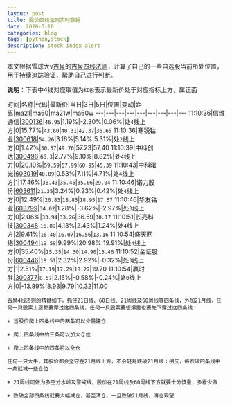 ```yaml
---
layout: post
title: 股价四线法则实时数据
date: 2020-5-10
categories: blog
tags: [python,stock]
description: stock index alert
---
```



本文根据雪球大v[古泉](https://xueqiu.com/u/7148646888)的[古泉四线法则](https://xueqiu.com/7148646888/130498192)，计算了自己的一些自选股当前所处位置，用于持续追踪验证，帮助自己进行判断。

**说明**：下表中4线对应取值为`红色`表示最新价处于对应指标上方，属正面

时间|名称|代码|最新价|当日|3日|5日|位置|变动|距离|ma21|ma60|ma21w|ma60w
---|---|---|---|---|---|---|---|---
11:10:36|信维通信|[300136](https://xueqiu.com/S/SZ300136)|`46.95`|1.19%|-2.30%|0.06%|处`4`线上方|0|15.77%|`43.60`|`40.31`|`42.37`|`36.65`
11:10:36|寒锐钴业|[300618](https://xueqiu.com/S/SZ300618)|`54.26`|3.16%|5.14%|5.31%|处`2`线上方|0|1.42%|`50.57`|`49.76`|57.23|57.40
11:10:39|中科创达|[300496](https://xueqiu.com/S/SZ300496)|`66.3`|2.77%|9.10%|8.82%|处`4`线上方|0|20.10%|`59.59`|`57.99`|`60.95`|`45.39`
11:10:43|中科曙光|[603019](https://xueqiu.com/S/SH603019)|`40.09`|0.53%|7.11%|4.71%|处`4`线上方|1|17.46%|`38.43`|`35.45`|`35.06`|`29.04`
11:10:46|诺力股份|[603611](https://xueqiu.com/S/SH603611)|`21.35`|3.24%|0.23%|0.42%|处`4`线上方|0|12.49%|`20.83`|`18.85`|`18.95`|`17.57`
11:10:46|华友钴业|[603799](https://xueqiu.com/S/SH603799)|`34.02`|1.28%|-3.62%|-2.97%|处`3`线上方|0|2.06%|`33.94`|`33.26`|36.59|`30.17`
11:10:51|长亮科技|[300348](https://xueqiu.com/S/SZ300348)|`16.89`|4.13%|2.43%|1.24%|处`4`线上方|2|9.61%|`16.40`|`16.07`|`16.56`|`13.16`
11:10:54|盛天网络|[300494](https://xueqiu.com/S/SZ300494)|`19.59`|9.99%|20.98%|19.91%|处`4`线上方|0|35.40%|`15.35`|`14.30`|`14.90`|`13.46`
11:10:52|金证股份|[600446](https://xueqiu.com/S/SH600446)|`18.51`|2.32%|2.92%|-0.32%|处`3`线上方|1|2.51%|`17.19`|`17.29`|`18.27`|19.70
11:10:54|赢时胜|[300377](https://xueqiu.com/S/SZ300377)|`8.57`|2.15%|-0.58%|-0.24%|处`0`线上方|0|-13.89%|8.93|9.79|10.32|11.00

```
古泉4线法则的精髓如下。抓住21日线、60日线、21周线及60周线等四条线，外加21月线，任何一只股票上涨都要穿过这四条线，任何一只股票要想爆雷也要先下穿过这四条线：

+ 当股价爬上四条线中的两条可以少量建仓

+ 爬上四条线中的三条可以加大仓位

+ 爬上四条线中的四条可以全仓

任何一只大牛，其股价都会坚守在21月线上方，不会轻易跌破21月线；相反，每跌破四条线中一条就减一些仓位：

+ 21周线可做为多空分水岭及警戒线，股价在21周线及60周线下方就要十分慎重，多看少做

+ 跌破全部四条线就要大幅减仓，甚至清仓，一旦跌破21月线，清仓观望
```